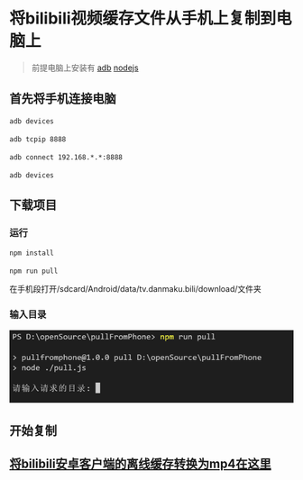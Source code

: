 # 将bilibili视频缓存文件从手机上复制到电脑上

> 前提电脑上安装有 [adb](./note/windows下载安装adb.md) [nodejs](https://nodejs.org/zh-cn/download/)
## 首先将手机连接电脑
```
adb devices

adb tcpip 8888

adb connect 192.168.*.*:8888

adb devices
```

## 下载项目

### 运行
```
npm install

npm run pull

```
在手机段打开/sdcard/Android/data/tv.danmaku.bili/download/文件夹

### 输入目录

![输入目录](./images/Snipaste_2021-06-27_17-22-54.png)

## 开始复制


## [将bilibili安卓客户端的离线缓存转换为mp4在这里](https://github.com/bitdust/bili2mp4)
